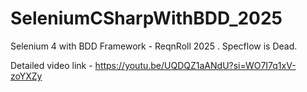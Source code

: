 # SeleniumCSharpWithBDD_2025
Selenium 4 with BDD Framework - ReqnRoll  2025 . Specflow is Dead.

Detailed video link - https://youtu.be/UQDQZ1aANdU?si=WO7I7q1xV-zoYXZy
